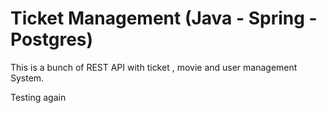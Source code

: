 # Ticket Management (Java - Spring - Postgres)
This is a bunch of REST API with ticket , movie and user management System.

Testing again